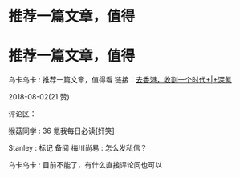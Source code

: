 # 推荐一篇文章，值得

# 推荐一篇文章，值得

乌卡乌卡 : 推荐一篇文章，值得看 链接：[去香港，收割一个时代](https://mp.weixin.qq.com/s/x2-qQRIUwXWu8QKs-8MzgA)[+|+](https://mp.weixin.qq.com/s/x2-qQRIUwXWu8QKs-8MzgA)[深氪](https://mp.weixin.qq.com/s/x2-qQRIUwXWu8QKs-8MzgA)

2018-08-02(21 赞)

评论区：

猴菇同学 : 36 氪我每日必读[奸笑]

Stanley : 标记 备阅 梅川尚易 : 怎么发私信？

乌卡乌卡 : 目前不能了，有什么直接评论问也可以